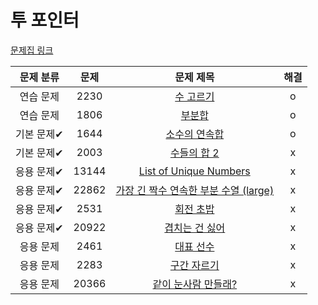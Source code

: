 # 투 포인터

[문제집 링크](https://www.acmicpc.net/workbook/view/8709)

| 문제 분류 | 문제 | 문제 제목 | 해결 |
| :--: | :--: | :--: | :--: |
| 연습 문제 | 2230 | [수 고르기](https://www.acmicpc.net/problem/2230) | o |
| 연습 문제 | 1806 | [부분합](https://www.acmicpc.net/problem/1806) | o |
| 기본 문제✔ | 1644 | [소수의 연속합](https://www.acmicpc.net/problem/1644) | o |
| 기본 문제✔ | 2003 | [수들의 합 2](https://www.acmicpc.net/problem/2003) | x |
| 응용 문제✔ | 13144 | [List of Unique Numbers](https://www.acmicpc.net/problem/13144) | x |
| 응용 문제✔ | 22862 | [가장 긴 짝수 연속한 부분 수열 (large)](https://www.acmicpc.net/problem/22862) | x |
| 응용 문제✔ | 2531 | [회전 초밥](https://www.acmicpc.net/problem/2531) | x |
| 응용 문제✔ | 20922 | [겹치는 건 싫어](https://www.acmicpc.net/problem/20922) | x |
| 응용 문제 | 2461 | [대표 선수](https://www.acmicpc.net/problem/2461) | x |
| 응용 문제 | 2283 | [구간 자르기](https://www.acmicpc.net/problem/2283) | x |
| 응용 문제 | 20366 | [같이 눈사람 만들래?](https://www.acmicpc.net/problem/20366) | x |
